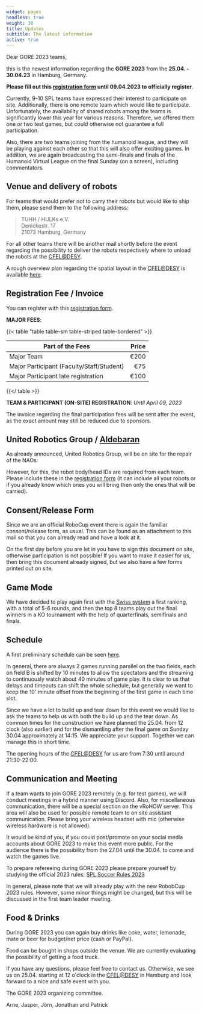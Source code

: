 ```yaml
---
widget: pages
headless: true
weight: 30
title: Updates
subtitle: The latest information
active: true
---
```


Dear GORE 2023 teams,

this is the newest information regarding the **GORE 2023** from the **25.04. - 30.04.23** in Hamburg, Germany.

**Please fill out this [registration form](https://forms.gle/dw4MkqahRyPkEbPv5) until 09.04.2023 to officially register**.


Currently, 9-10 SPL teams have expressed their interest to participate on site. 
Additionally, there is one remote team which would like to participate. 
Unfortunately, the availability of shared robots among the teams is significantly lower this year for various reasons.
Therefore, we offered them one or two test games, but could otherwise not guarantee a full participation.

Also, there are two teams joining from the humanoid league, and they will be playing against each other so that this will also offer exciting games.
In addition, we are again broadcasting the semi-finals and finals of the Humanoid Virtual League on the final Sunday (on a screen), including commentators.

## Venue and delivery of robots

For teams that would prefer not to carry their robots but would like to ship them, please send them to the following address:

> TUHH / HULKs e.V. \
> Denickestr. 17  \
> 21073 Hamburg, Germany

For all other teams there will be another mail shortly before the event regarding the possibility to deliver the robots respectively where to unload the robots at the [CFEL@DESY](https://www.desy.de/research/cooperations__institutes/cfel/index_eng.html).

A rough overview plan regarding the spatial layout in the [CFEL@DESY](https://www.desy.de/research/cooperations__institutes/cfel/index_eng.html) is available [here](CFEL_lageplan_small.pdf).

## Registration Fee / Invoice

You can register with this [registration form](https://forms.gle/dw4MkqahRyPkEbPv5).

**MAJOR FEES**:

{{< table "table table-sm table-striped table-bordered" >}}

| Part of the Fees                          | Price |
|-------------------------------------------|------:|
| Major Team                                |  €200 |
| Major Participant (Faculty/Staff/Student) |   €75 |
| Major Participant late registration       |  €100 |

{{</ table >}}

**TEAM & PARTICIPANT (ON-SITE) REGISTRATION**: _Until April 09, 2023_

The invoice regarding the final participation fees will be sent after the event, as the exact amount may still be reduced due to sponsors.

## United Robotics Group / [Aldebaran](https://www.aldebaran.com/en)

As already announced, United Robotics Group, will be on site for the repair of the NAOs.

However, for this, the robot body/head IDs are required from each team.
Please include these in the [registration form](https://forms.gle/dw4MkqahRyPkEbPv5) (it can include all your robots or if you already know which ones you will bring then only the ones that will be carried).

## Consent/Release Form

Since we are an official RoboCup event there is again the familiar consent/release form, as usual.
This can be found as an attachment to this mail so that you can already read and have a look at it.

On the first day before you are let in you have to sign this document on site, otherwise participation is not possible! If you want to make it easier for us, then bring this document already signed, but we also have a few forms printed out on site.

## Game Mode

We have decided to play again first with the [Swiss system](https://en.wikipedia.org/wiki/Swiss-system_tournament) a first ranking, with a total of 5-6 rounds, and then the top 8 teams play out the final winners in a KO tournament with the help of quarterfinals, semifinals and finals.

## Schedule

A first preliminary schedule can be seen [here](https://docs.google.com/spreadsheets/d/e/2PACX-1vS53qa2npdSX8EW1PAyNJDyesn6wSk1LtYwjwkcPbzGbSQF7ULB8XxJcGOXE8JzAkajY78gUeOkiaSb/pubhtml?gid=1051099068).

In general, there are always 2 games running parallel on the two fields, each on field B is shifted by 10 minutes to allow the spectators and the streaming to continuously watch about 40 minutes of game play.
It is clear to us that delays and timeouts can shift the whole schedule, but generally we want to keep the 10' minute offset from the beginning of the first game in each time slot.

Since we have a lot to build up and tear down for this event we would like to ask the teams to help us with both the build up and the tear down.
As common times for the construction we have planned the 25.04. from 12 clock (also earlier) and for the dismantling after the final game on Sunday 30.04 approximately at 14:15. 
We appreciate your support. 
Together we can manage this in short time.

The opening hours of the [CFEL@DESY](https://www.desy.de/research/cooperations__institutes/cfel/index_eng.html) for us are from 7:30 until around 21:30-22:00.

## Communication and Meeting

If a team wants to join GORE 2023 remotely (e.g. for test games), we will conduct meetings in a hybrid manner using Discord.
Also, for miscellaneous communication, there will be a special section on the vRoHOW server.
This area will also be used for possible remote team to on site assistant communication.
Please bring your wireless headset with mic (otherwise wireless hardware is not allowed).

It would be kind of you, if you could post/promote on your social media accounts about GORE 2023 to make this event more public.
For the audience there is the possibility from the 27.04 until the 30.04. to come and watch the games live.

To prepare refereeing during GORE 2023 please prepare yourself by studying the official 2023 rules: [SPL Soccer Rules 2023](https://spl.robocup.org/downloads/)

In general, please note that we will already play with the new RobobCup 2023 rules.
However, some minor things might be changed, but this will be discussed in the first team leader meeting.

## Food & Drinks

During GORE 2023 you can again buy drinks like coke, water, lemonade, mate or beer for budget/net price (cash or PayPal).

Food can be bought in shops outside the venue. We are currently evaluating the possibility of getting a food truck.

If you have any questions, please feel free to contact us.
Otherwise, we see us on 25.04. starting at 12 o'clock in the [CFEL@DESY](https://www.desy.de/research/cooperations__institutes/cfel/index_eng.html) in Hamburg and look forward to a nice and safe event with you.

The GORE 2023 organizing committee.

Arne, Jasper, Jörn, Jonathan and Patrick
